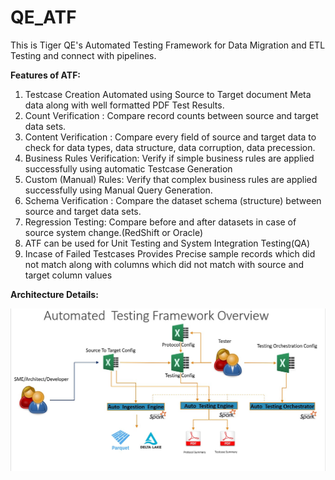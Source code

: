 # QE_ATF
This is Tiger QE's Automated Testing Framework for Data Migration and ETL Testing and connect with pipelines.

**Features of ATF:**

1. Testcase Creation Automated  using Source to Target document Meta data  along with well formatted PDF Test Results.
2. Count Verification : Compare record counts between source and target data sets.
3. Content Verification : Compare every field of source and target data to check for data types, data structure, data corruption, data precession.
4. Business Rules Verification: Verify if simple  business rules are applied successfully using automatic Testcase Generation
5. Custom (Manual) Rules: Verify that complex business rules are applied successfully  using Manual Query Generation.
6. Schema Verification : Compare the dataset schema (structure) between source and target data sets.
7. Regression Testing: Compare before and after datasets in case of source system change.(RedShift or Oracle)
8. ATF can be used for Unit Testing and System Integration Testing(QA)
9. Incase of Failed Testcases Provides Precise sample records which did not match along with columns which did not match with source and target column values

**Architecture Details:**

![My Image](/docs/images/ATF_Architecture.jpg)
